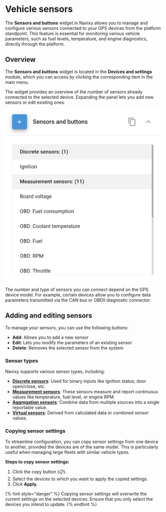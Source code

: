 # Vehicle sensors

The **Sensors and buttons** widget in Navixy allows you to manage and configure various sensors connected to your GPS devices from the platform standpoint. This feature is essential for monitoring various vehicle parameters, such as fuel levels, temperature, and engine diagnostics, directly through the platform.

## Overview

The **Sensors and buttons** widget is located in the **Devices and settings** module, which you can access by clicking the corresponding item in the main menu.

The widget provides an overview of the number of sensors already connected to the selected device. Expanding the panel lets you add new sensors or edit existing ones.

![](../attachments/image-20240815-205217.png)

The number and type of sensors you can connect depend on the GPS device model. For example, certain devices allow you to configure data parameters transmitted via the CAN bus or OBDII diagnostic connector.

## Adding and editing sensors

To manage your sensors, you can use the following buttons:

* **Add**: Allows you to add a new sensor
* **Edit**: Lets you modify the parameters of an existing sensor
* **Delete**: Removes the selected sensor from the system

### Sensor types

Navixy supports various sensor types, including:

* [**Discrete sensors**](discrete-sensors/): Used for binary inputs like ignition status, door open/close, etc.
* [**Measurement sensors**](measurement-sensors/): These sensors measure and report continuous values like temperature, fuel level, or engine RPM.
* [**Aggregation sensors**](aggregation-sensors.md): Combine data from multiple sources into a single reportable value.
* [**Virtual sensors**](virtual-sensors/): Derived from calculated data or combined sensor values.

### Copying sensor settings

To streamline configuration, you can copy sensor settings from one device to another, provided the devices are of the same model. This is particularly useful when managing large fleets with similar vehicle types.

**Steps to copy sensor settings:**

1. Click the copy button (📋).
2. Select the devices to which you want to apply the copied settings.
3. Click **Apply**.

{% hint style="danger" %}
Copying sensor settings will overwrite the current settings on the selected devices. Ensure that you only select the devices you intend to update.
{% endhint %}
